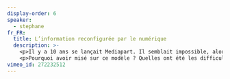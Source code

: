 ```yaml
---
display-order: 6
speaker:
  - stephane
fr_FR:
  title: L’information reconfigurée par le numérique
  description: >-
    <p>Il y a 10 ans se lançait Mediapart. Il semblait impossible, alors, de construire une offre journalistique qui vivrait de l’unique soutien de ses lecteurs. Et pourtant, 10 an après, Mediapart a su trouver sa place en construisant une offre moins saturée, davantage portée sur l'enquête et à laquelle ses lecteurs sont fidèles.</p>
    <p>Pourquoi avoir misé sur ce modèle ? Quelles ont été les difficultés et comment les surmontons-nous au quotiden ? Quel potentiel cela révèle-t-il pour des initiatives qui voudraient se lancer aujourd’hui ?</p>
vimeo_id: 272232512
---
```

